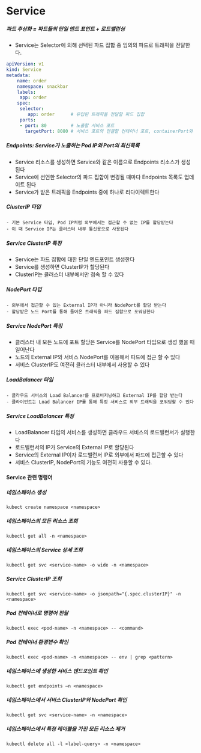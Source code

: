 # Service

##### 파드 추상화 = 파드들의 단일 엔드 포인트 + 로드밸런싱

- Service는 Selector에 의해 선택된 파드 집합 중 임의의 파드로 트래픽을 전달한다.

```yaml
apiVersion: v1
kind: Service
metadata:
	name: order
	namespace: snackbar
	labels:
	 app: order
	spec:
	 selector:
		app: order 		# 유입된 트래픽을 전달할 파드 집합
	 ports:
	 - port: 80 		# 노출할 서비스 포트
	   targetPort: 8080 # 서비스 포트와 연결할 컨테이너 포트, containerPort와 일치해야함
```





##### Endpoints: Service가 노출하는 Pod IP와 Port의 최신목록

- Service 리소스를 생성하면 Service와 같은 이름으로 Endpoints 리소스가 생성된다
- Service에 선언한 Selector의 파드 집합이 변경될 때마다 Endpoints 목록도 업데이트 된다
- Service가 받은 트래픽을 Endpoints 중에 하나로 리다이렉트한다



##### ClusterIP 타입

```
- 기본 Service 타입, Pod IP처럼 외부에서는 접근할 수 없는 IP를 할당받는다
- 이 때 Service IP는 클러스터 내부 통신용으로 사용된다
```

##### Service ClusterIP 특징

- Service는 파드 집합에 대한 단일 엔드포인트 생성한다
- Service를 생성하면 ClusterIP가 할당된다
- ClusterIP는 클러스터 내부에서만 접속 할 수 있다



##### NodePort 타입

```
- 외부에서 접근할 수 있는 External IP가 아니라 NodePort를 할당 받는다
- 할당받은 노드 Port를 통해 들어온 트래픽을 파드 집합으로 포워딩한다
```

##### Service NodePort 특징

- 클러스터 내 모든 노드에 포트 할당은 Service를 NodePort 타입으로 생성 했을 때 일어난다
- 노드의 External IP와 서비스 NodePort를 이용해서 파드에 접근 할 수 있다
- 서비스 ClusterIP도 여전히 클러스터 내부에서 사용할 수 있다



##### LoadBalancer 타입

```
- 클라우드 서비스의 Load Balancer를 프로비저닝하고 External IP를 할당 받는다
- 클라이언트는 Load Balancer IP를 통해 특정 서비스로 외부 트래픽을 포워딩할 수 있다
```

##### Service LoadBalancer 특징

- LoadBalancer 타입의 서비스를 생성하면 클라우드 서비스의 로드밸런서가 실행한다
- 로드밸런서의 IP가 Service의 External IP로 할당된다
- Service의 External IP이자 로드밸런서 IP로 외부에서 파드에 접근할 수 있다
- 서비스 ClusterIP, NodePort의 기능도 여전히 사용할 수 있다.





#### Service 관련 명령어

##### 네임스페이스 생성	

```SHELL
kubect create namespace <namespace>
```



##### 네임스페이스의 모든 리소스 조회

```
kubectl get all -n <namespace>
```



##### 네임스페이스의 Service 상세 조회

```
kubectl get svc <service-name> -o wide -n <namespace>
```



##### Service ClusterIP 조회

```
kubectl get svc <service-name> -o jsonpath="{.spec.clusterIP}" -n <namespace>
```



##### Pod 컨테이너로 명령어 전달

```
kubectl exec <pod-name> -n <namespace> -- <command>
```



##### Pod 컨테이너 환경변수 확인

```
kubectl exec <pod-name> -n <namespace> -- env | grep <pattern>
```



##### 네임스페이스에 생성한 서비스 엔드포인트 확인

```
kubectl get endpoints ‒n <namespace>
```



##### 네임스페이스에서 서비스 ClusterIP와 NodePort 확인

```
kubectl get svc <service-name> -n <namespace>
```



##### 네임스페이스에서 특정 레이블을 가진 모든 리소스 제거

```
kubectl delete all -l <label-query> -n <namespace>
```

































